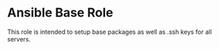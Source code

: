 # Ansible Base Role

This role is intended to setup base packages as well as .ssh keys for all servers.
